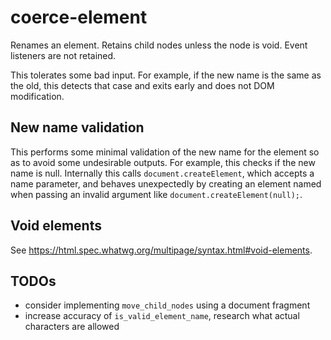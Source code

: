 # coerce-element
Renames an element. Retains child nodes unless the node is void. Event listeners are not retained.

This tolerates some bad input. For example, if the new name is the same as the old, this detects that case and exits early and does not DOM modification.

## New name validation
This performs some minimal validation of the new name for the element so as to avoid some undesirable outputs. For example, this checks if the new name is null. Internally this calls `document.createElement`, which accepts a name parameter, and behaves unexpectedly by creating an element named <null> when passing an invalid argument like `document.createElement(null);`.

## Void elements
See https://html.spec.whatwg.org/multipage/syntax.html#void-elements.

## TODOs
* consider implementing `move_child_nodes` using a document fragment
* increase accuracy of `is_valid_element_name`, research what actual characters are allowed

